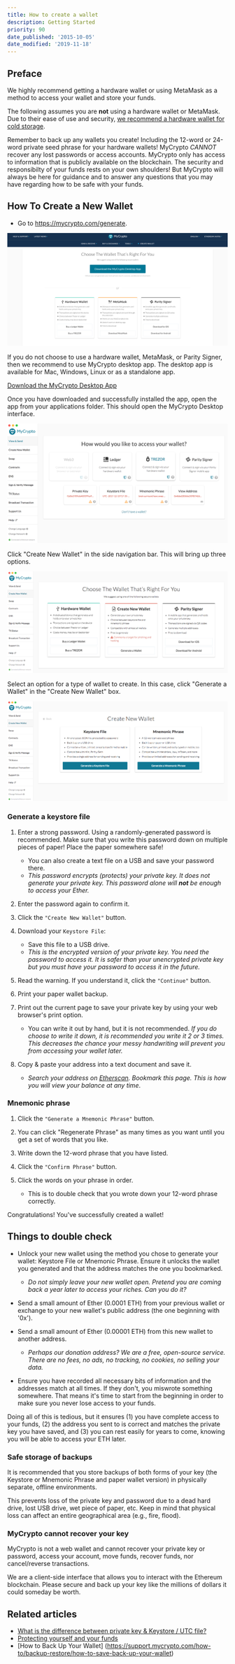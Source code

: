 ```yaml
---
title: How to create a wallet
description: Getting Started
priority: 90
date_published: '2015-10-05'
date_modified: '2019-11-18'
---
```


## Preface

We highly recommend getting a hardware wallet or using MetaMask as a method to access your wallet and store your funds.

The following assumes you are **not** using a hardware wallet or MetaMask. Due to their ease of use and security, [we recommend a hardware wallet for cold storage](/staying-safe/hardware-wallet-recommendations).

Remember to back up any wallets you create! Including the 12-word or 24-word private seed phrase for your hardware wallets! MyCrypto <em>CANNOT</em> recover any lost passwords or access accounts. MyCrypto only has access to information that is publicly available on the blockchain. The security and responsibilty of your funds rests on your own shoulders! But MyCrypto will always be here for guidance and to answer any questions that you may have regarding how to be safe with your funds.  

## How To Create a New Wallet

* Go to <https://mycrypto.com/generate>.

![Generate page](../../assets/how-to/getting-started/how-to-create-a-wallet/generate-page.png)

If you do not choose to use a hardware wallet, MetaMask, or Parity Signer, then we recommend to use MyCrypto desktop app. The desktop app is available for Mac, Windows, Linux or as a standalone app.

[Download the MyCrypto Desktop App](https://download.mycrypto.com/)

Once you have downloaded and successfully installed the app, open the app from your applications folder. This should open the MyCrypto Desktop interface.

![Desktop app interfaxe](../../assets/how-to/getting-started/how-to-create-a-wallet/desktop-app.png)

Click "Create New Wallet" in the side navigation bar. This will bring up three options.

![Create new wallet overview](../../assets/how-to/getting-started/how-to-create-a-wallet/create-new-wallet-overview.png)

Select an option for a type of wallet to create. In this case, click "Generate a Wallet" in the "Create New Wallet" box.

![Create new wallet selection](../../assets/how-to/getting-started/how-to-create-a-wallet/create-new-wallet-selection.png)

### Generate a keystore file

1. Enter a strong password. Using a randomly-generated password is recommended. Make sure that you write this password down on multiple pieces of paper! Place the paper somewhere safe!
   * You can also create a text file on a USB and save your password there.
   * *This password encrypts (protects) your private key. It does not generate your private key. This password alone will **not** be enough to access your Ether.*

2. Enter the password again to confirm it.

3. Click the `"Create New Wallet"` button.

4. Download your `Keystore File`:
   * Save this file to a USB drive.
   * *This is the encrypted version of your private key. You need the password to access it. It is safer than your unencrypted private key but you must have your password to access it in the future.*

5. Read the warning. If you understand it, click the `"Continue"` button.

6. Print your paper wallet backup.

7. Print out the current page to save your private key by using your web browser's print option.
   * You can write it out by hand, but it is not recommended. *If you do choose to write it down, it is recommended you write it 2 or 3 times. This decreases the chance your messy handwriting will prevent you from accessing your wallet later.*

8. Copy & paste your address into a text document and save it.
   * *Search your address on [Etherscan](https://etherscan.io/). Bookmark this page. This is how you will view your balance at any time*.

### Mnemonic phrase

1. Click the `"Generate a Mnemonic Phrase"` button.

2. You can click "Regenerate Phrase" as many times as you want until you get a set of words that you like.

3. Write down the 12-word phrase that you have listed.

4. Click the `"Confirm Phrase"` button.

5. Click the words on your phrase in order.
   * This is to double check that you wrote down your 12-word phrase correctly.

Congratulations! You've successfully created a wallet!

## Things to double check

* Unlock your new wallet using the method you chose to generate your wallet: Keystore File or Mnemonic Phrase.  Ensure it unlocks the wallet you generated and that the address matches the one you bookmarked.
  * *Do not simply leave your new wallet open. Pretend you are coming back a year later to access your riches. Can you do it?*

* Send a small amount of Ether (0.0001 ETH) from your previous wallet or exchange to your new wallet's public address (the one beginning with '0x').

* Send a small amount of Ether (0.00001 ETH) from this new wallet to another address.
  * *Perhaps our donation address? We are a free, open-source service. There are no fees, no ads, no tracking, no cookies, no selling your data.*

* Ensure you have recorded all necessary bits of information and the addresses match at all times. If they don't, you miswrote something somewhere. That means it's time to start from the beginning in order to make sure you never lose access to your funds.

Doing all of this is tedious, but it ensures (1) you have complete access to your funds, (2) the address you sent to is correct and matches the private key you have saved, and (3) you can rest easily for years to come, knowing you will be able to access your ETH later.

### Safe storage of backups

It is recommended that you store backups of both forms of your key (the Keystore or Mnemonic Phrase and paper wallet version) in physically separate, offline environments.

This prevents loss of the private key and password due to a dead hard drive, lost USB drive, wet piece of paper, etc. Keep in mind that physical loss can affect an entire geographical area (e.g., fire, flood).

### MyCrypto cannot recover your key

MyCrypto is not a web wallet and cannot recover your private key or password, access your account, move funds, recover funds, nor cancel/reverse transactions.

We are a client-side interface that allows you to interact with the Ethereum blockchain. Please secure and back up your key like the millions of dollars it could someday be worth.

## Related articles

* [What is the difference between private key & Keystore / UTC file?](/general-knowledge/ethereum-blockchain/difference-between-wallet-types)
* [Protecting yourself and your funds](/staying-safe/protecting-yourself-and-your-funds)
* [How to Back Up Your Wallet] (https://support.mycrypto.com/how-to/backup-restore/how-to-save-back-up-your-wallet)


